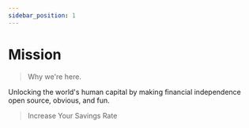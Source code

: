 ```yaml
---
sidebar_position: 1
---
```


# Mission

>Why we're here.

Unlocking the world's human capital by making financial independence open source, obvious, and fun.

>Increase Your Savings Rate